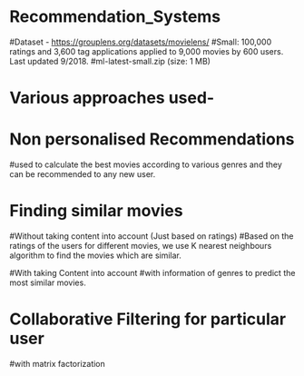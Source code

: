 # Recommendation_Systems

#Dataset - https://grouplens.org/datasets/movielens/
#Small: 100,000 ratings and 3,600 tag applications applied to 9,000 movies by 600 users. Last updated 9/2018.
#ml-latest-small.zip (size: 1 MB)

# Various approaches used-

# Non personalised Recommendations
#used to calculate the best movies according to various genres and they can be recommended to any new user.

# Finding similar movies
#Without taking content into account (Just based on ratings)
#Based on the ratings of the users for different movies, we use K nearest neighbours algorithm to find the movies which are similar.

#With taking Content into account
#with information of genres to predict the most similar movies.

# Collaborative Filtering for particular user
#with matrix factorization
